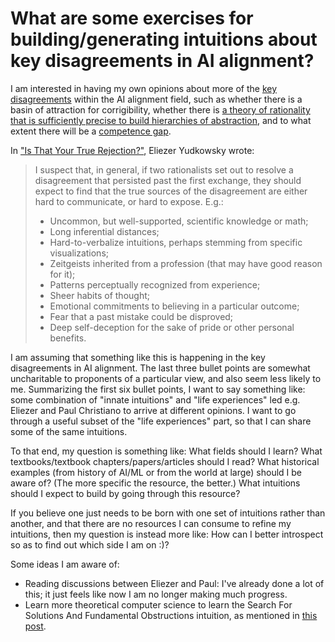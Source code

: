 # What are some exercises for building/generating intuitions about key disagreements in AI alignment?

I am interested in having my own opinions about more of the [key disagreements](https://www.lesswrong.com/posts/mJ5oNYnkYrd4sD5uE/clarifying-some-key-hypotheses-in-ai-alignment) within the AI alignment field, such as whether there is a basin of attraction for corrigibility, whether there is [a theory of rationality that is sufficiently precise to build hierarchies of abstraction](https://www.greaterwrong.com/posts/suxvE2ddnYMPJN9HD/realism-about-rationality/comment/YMNwHcPNPd4pDK7MR), and to what extent there will be a [competence gap](https://agentfoundations.org/item?id=64).

In ["Is That Your True Rejection?"](https://www.lesswrong.com/posts/TGux5Fhcd7GmTfNGC/is-that-your-true-rejection), Eliezer Yudkowsky wrote:

> I suspect that, in general, if two rationalists set out to resolve a disagreement that persisted past the first exchange, they should expect to find that the true sources of the disagreement are either hard to communicate, or hard to expose. E.g.:
>
> - Uncommon, but well-supported, scientific knowledge or math;
> - Long inferential distances;
> - Hard-to-verbalize intuitions, perhaps stemming from specific visualizations;
> - Zeitgeists inherited from a profession (that may have good reason for it);
> - Patterns perceptually recognized from experience;
> - Sheer habits of thought;
> - Emotional commitments to believing in a particular outcome;
> - Fear that a past mistake could be disproved;
> - Deep self-deception for the sake of pride or other personal benefits.

I am assuming that something like this is happening in the key disagreements in AI alignment. The last three bullet points are somewhat uncharitable to proponents of a particular view, and also seem less likely to me. Summarizing the first six bullet points, I want to say something like: some combination of "innate intuitions" and "life experiences" led e.g. Eliezer and Paul Christiano to arrive at different opinions. I want to go through a useful subset of the "life experiences" part, so that I can share some of the same intuitions.

To that end, my question is something like: What fields should I learn? What textbooks/textbook chapters/papers/articles should I read? What historical examples (from history of AI/ML or from the world at large) should I be aware of? (The more specific the resource, the better.) What intuitions should I expect to build by going through this resource?

If you believe one just needs to be born with one set of intuitions rather than another, and that there are no resources I can consume to refine my intuitions, then my question is instead more like: How can I better introspect so as to find out which side I am on :)?

Some ideas I am aware of:

- Reading discussions between Eliezer and Paul: I've already done a lot of this; it just feels like now I am no longer making much progress.
- Learn more theoretical computer science to learn the Search For Solutions And Fundamental Obstructions intuition, as mentioned in [this post](http://johnsalvatier.org/blog/2017/the-i-already-get-it-slide).

